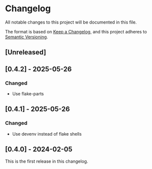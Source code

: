 # Changelog

All notable changes to this project will be documented in this file.

The format is based on [Keep a Changelog](https://keepachangelog.com/en/1.0.0/),
and this project adheres to [Semantic Versioning](https://semver.org/spec/v2.0.0.html).

## [Unreleased]

## [0.4.2] - 2025-05-26

### Changed

- Use flake-parts

## [0.4.1] - 2025-05-26

### Changed

- Use devenv instead of flake shells

## [0.4.0] - 2024-02-05

This is the first release in this changelog.
